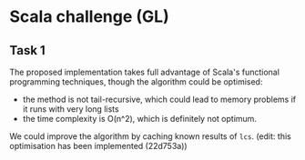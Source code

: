 # Scala challenge (GL)

## Task 1

The proposed implementation takes full advantage of Scala's functional programming techniques, though the algorithm could be optimised:
* the method is not tail-recursive, which could lead to memory problems if it runs with very long lists
* the time complexity is O(n^2), which is definitely not optimum.

We could improve the algorithm by caching known results of `lcs`. (edit: this optimisation has been implemented (22d753a))